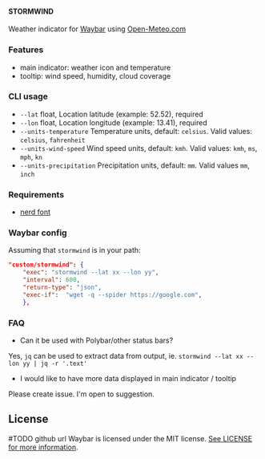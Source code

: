 #### STORMWIND

Weather indicator for [Waybar](https://github.com/Alexays/Waybar/) using [Open-Meteo.com](https://open-meteo.com/)

### Features
* main indicator: weather icon and temperature
* tooltip: wind speed, humidity, cloud coverage

### CLI usage
* `--lat` float, Location latitude (example: 52.52), required 
* `--lon` float, Location longitude (example: 13.41), required
* `--units-temperature` Temperature units, default: `celsius`. Valid values: `celsius`, `fahrenheit`
* `--units-wind-speed` Wind speed units, default: `kmh`. Valid values: `kmh`, `ms`, `mph`, `kn`
* `--units-precipitation` Precipitation units, default: `mm`. Valid values `mm`, `inch`

### Requirements
* [nerd font](https://www.nerdfonts.com/)

### Waybar config

Assuming that `stormwind` is in your path:

```json
"custom/stormwind": {
    "exec": "stormwind --lat xx --lon yy",
    "interval": 600,
    "return-type": "json",
    "exec-if":  "wget -q --spider https://google.com",
    },
```

### FAQ
* Can it be used with Polybar/other status bars?

Yes, `jq` can be used to extract data from output, ie. `stormwind --lat xx --lon yy | jq -r '.text'`

* I would like to have more data displayed in main indicator / tooltip

Please create issue. I'm open to suggestion.

## License
#TODO github url
Waybar is licensed under the MIT license. [See LICENSE for more information](https://github.com/TODO).
